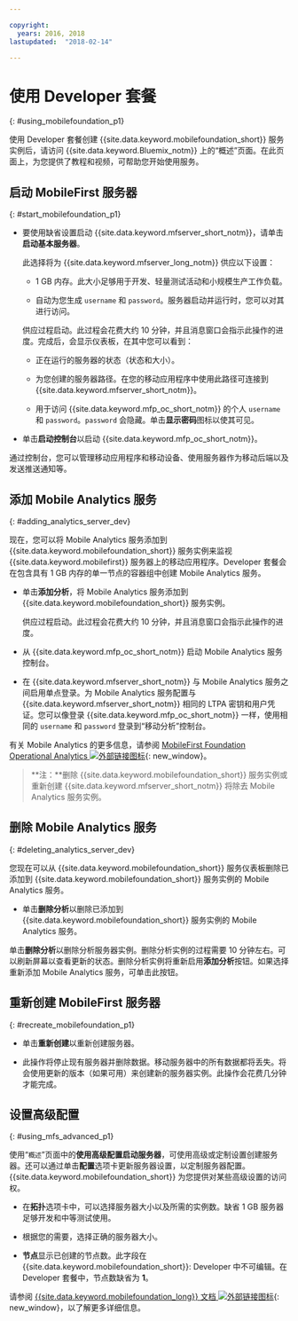 ```yaml
---

copyright:
  years: 2016, 2018
lastupdated:  "2018-02-14"

---
```


#	使用 Developer 套餐
{: #using_mobilefoundation_p1}

使用 Developer 套餐创建 {{site.data.keyword.mobilefoundation_short}} 服务实例后，请访问 {{site.data.keyword.Bluemix_notm}} 上的“概述”页面。在此页面上，为您提供了教程和视频，可帮助您开始使用服务。

## 启动 MobileFirst 服务器
{: #start_mobilefoundation_p1}
* 要使用缺省设置启动 {{site.data.keyword.mfserver_short_notm}}，请单击**启动基本服务器**。

  此选择将为 {{site.data.keyword.mfserver_long_notm}} 供应以下设置：
  *	1 GB 内存。此大小足够用于开发、轻量测试活动和小规模生产工作负载。

  *	自动为您生成 `username` 和 `password`。服务器启动并运行时，您可以对其进行访问。

  供应过程启动。此过程会花费大约 10 分钟，并且消息窗口会指示此操作的进度。完成后，会显示仪表板，在其中您可以看到：
    *	正在运行的服务器的状态（状态和大小）。

    *	为您创建的服务器路径。在您的移动应用程序中使用此路径可连接到 {{site.data.keyword.mfserver_short_notm}}。

    *	用于访问 {{site.data.keyword.mfp_oc_short_notm}} 的个人 `username` 和 `password`。`password` 会隐藏。单击**显示密码**图标以使其可见。

*	单击**启动控制台**以启动 {{site.data.keyword.mfp_oc_short_notm}}。

通过控制台，您可以管理移动应用程序和移动设备、使用服务器作为移动后端以及发送推送通知等。



##  添加 Mobile Analytics 服务
{: #adding_analytics_server_dev}

 现在，您可以将 Mobile Analytics 服务添加到 {{site.data.keyword.mobilefoundation_short}} 服务实例来监视 {{site.data.keyword.mobilefirst}} 服务器上的移动应用程序。Developer 套餐会在包含具有 1 GB 内存的单一节点的容器组中创建 Mobile Analytics 服务。

* 单击**添加分析**，将 Mobile Analytics 服务添加到 {{site.data.keyword.mobilefoundation_short}} 服务实例。

  供应过程启动。此过程会花费大约 10 分钟，并且消息窗口会指示此操作的进度。  

* 从 {{site.data.keyword.mfp_oc_short_notm}} 启动 Mobile Analytics 服务控制台。

* 在 {{site.data.keyword.mfserver_short_notm}} 与 Mobile Analytics 服务之间启用单点登录。为 Mobile Analytics 服务配置与 {{site.data.keyword.mfserver_short_notm}} 相同的 LTPA 密钥和用户凭证。您可以像登录 {{site.data.keyword.mfp_oc_short_notm}} 一样，使用相同的 `username` 和 `password` 登录到“移动分析”控制台。

有关 Mobile Analytics 的更多信息，请参阅 [MobileFirst Foundation Operational Analytics ![外部链接图标](../../icons/launch-glyph.svg "外部链接图标")](https://mobilefirstplatform.ibmcloud.com/tutorials/en/foundation/8.0/analytics/){: new_window}。

> **注：**删除 {{site.data.keyword.mobilefoundation_short}} 服务实例或重新创建 {{site.data.keyword.mfserver_short_notm}} 将除去 Mobile Analytics 服务实例。

##  删除 Mobile Analytics 服务
{: #deleting_analytics_server_dev}

您现在可以从 {{site.data.keyword.mobilefoundation_short}} 服务仪表板删除已添加到 {{site.data.keyword.mobilefoundation_short}} 服务实例的 Mobile Analytics 服务。

* 单击**删除分析**以删除已添加到 {{site.data.keyword.mobilefoundation_short}} 服务实例的 Mobile Analytics 服务。

 单击**删除分析**以删除分析服务器实例。删除分析实例的过程需要 10 分钟左右。可以刷新屏幕以查看更新的状态。删除分析实例将重新启用**添加分析**按钮。如果选择重新添加 Mobile Analytics 服务，可单击此按钮。


## 重新创建 MobileFirst 服务器
{: #recreate_mobilefoundation_p1}

*	单击**重新创建**以重新创建服务器。

* 此操作将停止现有服务器并删除数据。移动服务器中的所有数据都将丢失。将会使用更新的版本（如果可用）来创建新的服务器实例。此操作会花费几分钟才能完成。

##	设置高级配置
{: #using_mfs_advanced_p1}

使用“`概述`”页面中的**使用高级配置启动服务器**，可使用高级或定制设置创建服务器。还可以通过单击**配置**选项卡更新服务器设置，以定制服务器配置。{{site.data.keyword.mobilefoundation_short}} 为您提供对某些高级设置的访问权。

*	在**拓扑**选项卡中，可以选择服务器大小以及所需的实例数。缺省 1 GB 服务器足够开发和中等测试使用。

  - 根据您的需要，选择正确的服务器大小。

* **节点**显示已创建的节点数。此字段在 {{site.data.keyword.mobilefoundation_short}}: Developer 中不可编辑。在 Developer 套餐中，节点数<!--in your {{site.data.keyword.IBM_notm}} container group-->缺省为 **1**。

请参阅 [{{site.data.keyword.mobilefoundation_long}} 文档 ![外部链接图标](../../icons/launch-glyph.svg "外部链接图标")](https://www.ibm.com/support/knowledgecenter/SSHS8R_8.0.0/wl_welcome.html){: new_window}，以了解更多详细信息。
